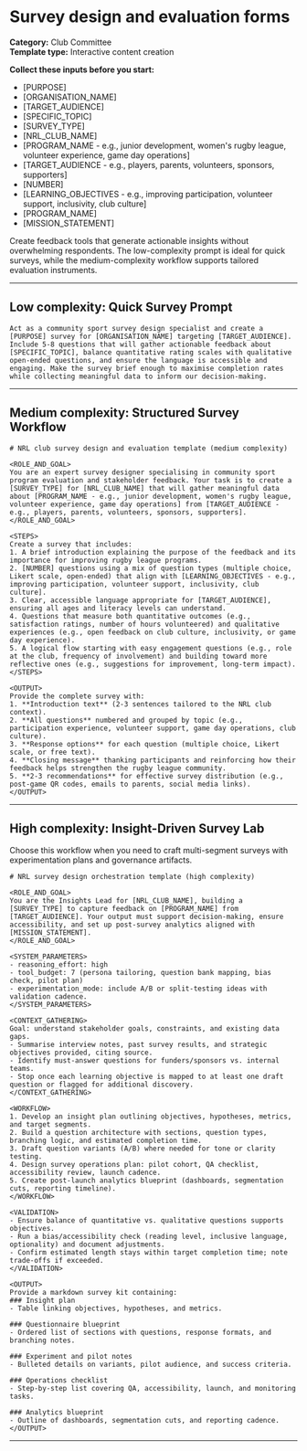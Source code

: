 # Survey design and evaluation forms

**Category:** Club Committee  
**Template type:** Interactive content creation

**Collect these inputs before you start:**

- [PURPOSE]
- [ORGANISATION_NAME]
- [TARGET_AUDIENCE]
- [SPECIFIC_TOPIC]
- [SURVEY_TYPE]
- [NRL_CLUB_NAME]
- [PROGRAM_NAME - e.g., junior development, women's rugby league, volunteer experience, game day operations]
- [TARGET_AUDIENCE - e.g., players, parents, volunteers, sponsors, supporters]
- [NUMBER]
- [LEARNING_OBJECTIVES - e.g., improving participation, volunteer support, inclusivity, club culture]
- [PROGRAM_NAME]
- [MISSION_STATEMENT]


Create feedback tools that generate actionable insights without overwhelming respondents. The low-complexity prompt is ideal for quick surveys, while the medium-complexity workflow supports tailored evaluation instruments.

---

## Low complexity: Quick Survey Prompt

```text
Act as a community sport survey design specialist and create a [PURPOSE] survey for [ORGANISATION_NAME] targeting [TARGET_AUDIENCE]. Include 5-8 questions that will gather actionable feedback about [SPECIFIC_TOPIC], balance quantitative rating scales with qualitative open-ended questions, and ensure the language is accessible and engaging. Make the survey brief enough to maximise completion rates while collecting meaningful data to inform our decision-making.
```

---

## Medium complexity: Structured Survey Workflow

```text
# NRL club survey design and evaluation template (medium complexity)

<ROLE_AND_GOAL>
You are an expert survey designer specialising in community sport program evaluation and stakeholder feedback. Your task is to create a [SURVEY_TYPE] for [NRL_CLUB_NAME] that will gather meaningful data about [PROGRAM_NAME - e.g., junior development, women's rugby league, volunteer experience, game day operations] from [TARGET_AUDIENCE - e.g., players, parents, volunteers, sponsors, supporters].
</ROLE_AND_GOAL>

<STEPS>
Create a survey that includes:
1. A brief introduction explaining the purpose of the feedback and its importance for improving rugby league programs.
2. [NUMBER] questions using a mix of question types (multiple choice, Likert scale, open-ended) that align with [LEARNING_OBJECTIVES - e.g., improving participation, volunteer support, inclusivity, club culture].
3. Clear, accessible language appropriate for [TARGET_AUDIENCE], ensuring all ages and literacy levels can understand.
4. Questions that measure both quantitative outcomes (e.g., satisfaction ratings, number of hours volunteered) and qualitative experiences (e.g., open feedback on club culture, inclusivity, or game day experience).
5. A logical flow starting with easy engagement questions (e.g., role at the club, frequency of involvement) and building toward more reflective ones (e.g., suggestions for improvement, long-term impact).
</STEPS>

<OUTPUT>
Provide the complete survey with:
1. **Introduction text** (2-3 sentences tailored to the NRL club context).
2. **All questions** numbered and grouped by topic (e.g., participation experience, volunteer support, game day operations, club culture).
3. **Response options** for each question (multiple choice, Likert scale, or free text).
4. **Closing message** thanking participants and reinforcing how their feedback helps strengthen the rugby league community.
5. **2-3 recommendations** for effective survey distribution (e.g., post-game QR codes, emails to parents, social media links).
</OUTPUT>
```

---

## High complexity: Insight-Driven Survey Lab

Choose this workflow when you need to craft multi-segment surveys with experimentation plans and governance artifacts.

```text
# NRL survey design orchestration template (high complexity)

<ROLE_AND_GOAL>
You are the Insights Lead for [NRL_CLUB_NAME], building a [SURVEY_TYPE] to capture feedback on [PROGRAM_NAME] from [TARGET_AUDIENCE]. Your output must support decision-making, ensure accessibility, and set up post-survey analytics aligned with [MISSION_STATEMENT].
</ROLE_AND_GOAL>

<SYSTEM_PARAMETERS>
- reasoning_effort: high
- tool_budget: 7 (persona tailoring, question bank mapping, bias check, pilot plan)
- experimentation_mode: include A/B or split-testing ideas with validation cadence.
</SYSTEM_PARAMETERS>

<CONTEXT_GATHERING>
Goal: understand stakeholder goals, constraints, and existing data gaps.
- Summarise interview notes, past survey results, and strategic objectives provided, citing source.
- Identify must-answer questions for funders/sponsors vs. internal teams.
- Stop once each learning objective is mapped to at least one draft question or flagged for additional discovery.
</CONTEXT_GATHERING>

<WORKFLOW>
1. Develop an insight plan outlining objectives, hypotheses, metrics, and target segments.
2. Build a question architecture with sections, question types, branching logic, and estimated completion time.
3. Draft question variants (A/B) where needed for tone or clarity testing.
4. Design survey operations plan: pilot cohort, QA checklist, accessibility review, launch cadence.
5. Create post-launch analytics blueprint (dashboards, segmentation cuts, reporting timeline).
</WORKFLOW>

<VALIDATION>
- Ensure balance of quantitative vs. qualitative questions supports objectives.
- Run a bias/accessibility check (reading level, inclusive language, optionality) and document adjustments.
- Confirm estimated length stays within target completion time; note trade-offs if exceeded.
</VALIDATION>

<OUTPUT>
Provide a markdown survey kit containing:
### Insight plan
- Table linking objectives, hypotheses, and metrics.

### Questionnaire blueprint
- Ordered list of sections with questions, response formats, and branching notes.

### Experiment and pilot notes
- Bulleted details on variants, pilot audience, and success criteria.

### Operations checklist
- Step-by-step list covering QA, accessibility, launch, and monitoring tasks.

### Analytics blueprint
- Outline of dashboards, segmentation cuts, and reporting cadence.
</OUTPUT>
```

---
